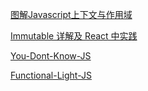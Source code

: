 [图解Javascript上下文与作用域](http://blog.rainy.im/2015/07/04/scope-chain-and-prototype-chain-in-js/)  

[Immutable 详解及 React 中实践](https://github.com/camsong/blog/issues/3)

[You-Dont-Know-JS](https://github.com/getify/You-Dont-Know-JS)

[Functional-Light-JS](https://github.com/getify/Functional-Light-JS)
